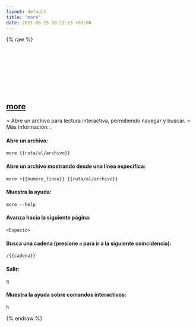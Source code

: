 ```yaml
---
layout: default
title: "more"
date: 2021-06-25 18:12:13 +02:00
---
```

{% raw %}
<h2 id="more">
  <a href="/es/common/more.html">more</a> <a href="#more"><svg class="icon">
    <use href="/assets/images/unicode_sprite.svg#link" />
  </svg></a>
</h2>
> Abre un archivo para lectura interactiva, permitiendo navegar y buscar.
> Más información: <https://manned.org/more>.

#### Abre un archivo:
```shell
more {{ruta/al/archivo}}
```
#### Abre un archivo mostrando desde una línea especifica:
```shell
more +{{numero_linea}} {{ruta/al/archivo}}
```
#### Muestra la ayuda:
```shell
more --help
```
#### Avanza hacia la siguiente página:
```shell
<Espacio>
```
#### Busca una cadena (presione `n` para ir a la siguiente coincidencia):
```shell
/{{cadena}}
```
#### Salir:
```shell
q
```
#### Muestra la ayuda sobre comandos interactivos:
```shell
h
```
{% endraw %}